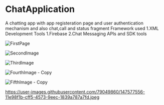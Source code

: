 # ChatApplication
A chatting app with app registeration page and user authentication mechanism and also chat,call and status fragment
Framework used
  1.XML
Development Tools
  1.Firebase
  2.Chat Messaging APIs and SDK tools
  


 ![FirstPage](https://user-images.githubusercontent.com/79049860/147576650-743e8feb-0771-4750-b321-1977d044323d.jpeg)
 
 
 
 ![SecondImage](https://user-images.githubusercontent.com/79049860/147576979-330b1018-665b-4512-ad5d-5477e42ed2c3.jpeg)
 
 
 
 
 ![ThirdImage](https://user-images.githubusercontent.com/79049860/147577115-1bab88d4-7f4c-4785-bff3-4f6836d462c4.jpeg)
 
 
 
 ![FourthImage - Copy](https://user-images.githubusercontent.com/79049860/147577291-3531364b-eddd-475e-a0fe-f4ed692c66c1.jpeg)
 
 
 
 
 ![FifthImage - Copy](https://user-images.githubusercontent.com/79049860/147577398-ab8f0ea0-08f2-4f8d-abc4-fb22608cdbe4.jpeg)


https://user-images.githubusercontent.com/79049860/147577556-11e98f1b-cff5-4573-9eec-1839a787a7fd.jpeg

